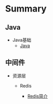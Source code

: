 # Summary

## Java
* Java基础
  * [Java](./Java/dubbo_rest.md)

## 中间件

* 资源层
  
  * Redis
    
    * [Redis简介](./redis/redis-concept.md)
  
 